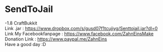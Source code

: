 # SendToJail
-1.8 CraftBukkit                                                                                                                      
Link .jar : https://www.dropbox.com/s/gusd07f1tcujiyg/Senttojail.jar?dl=0                         
Link My Facebookfanpage : https://www.facebook.com/ZahnEinsMake               
Donation Link : https://www.paypal.me/ZahnEins              
Have a good day :D
